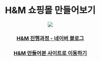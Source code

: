 <div align="center">
  <h1>H&M 쇼핑몰 만들어보기</h1>
  
  <p>
    <img src="https://user-images.githubusercontent.com/90823418/181203490-75869bc1-2808-4467-901e-46f333e51b9f.gif">
  <p/>
  
  ### [H&M 진행과정 - 네이버 블로그](https://blog.naver.com/fldh3369/222824540263)
  ### [H&M 만들어본 사이트로 이동하기](https://myh-hnm-practice.netlify.app/)
  
</div>
